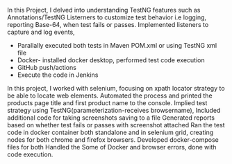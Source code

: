 In this Project, I delved into understanding TestNG features such as Annotations/TestNG Listerners to customize test behavior i.e logging, reporting Base-64, when test fails or passes. Implemented listeners to capture and log events,
- Parallally executed both tests in Maven POM.xml or using TestNG xml file
- Docker- installed docker desktop, performed test code execution
- GitHub push/actions
- Execute the code in Jenkins

In this project, I worked with selenium, focusing on xpath locator strategy to be able to locate web elements. Automated the process and printed the products page title and first product name to the console.
Implied test strategy using TestNG(parameterization-receives browsername), 
Included additional code for taking screenshots saving to a file
Generated reports based on whether test fails or passes with screenshot attached
Ran the test code in docker container both standalone and in selenium grid, creating nodes for both chrome and firefox browsers. Developed docker-compose files for both
Handled the Some of Docker and browser errors, done with code execution.


